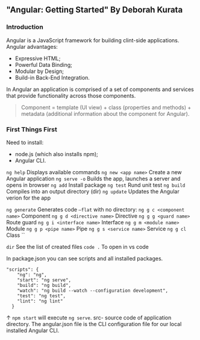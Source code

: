 ## "Angular: Getting Started" By Deborah Kurata

### Introduction
Angular is a JavaScript framework for building clint-side applications. Angular advantages:
- Expressive HTML;
- Powerful Data Binding;
- Modular by Design;
- Build-in Back-End Integration.

In Angular an application is comprised of a set of components and services that provide functionality across those components.

> Component = template (UI view) + class (properties and methods) + metadata (additional information about the component for Angular).

### First Things First

Need to install: 
- node.js (which also installs npm);
- Angular CLI.

`ng help` Displays available commands
`ng new <app name>` Create a new Angular application
`ng serve -o` Builds the app, launches a server and opens in browser
`ng add` Install package
`ng test` Rund unit test
`ng build` Compiles into an output directory (dir)
`ng update` Updates the Angular verion for the app

`ng generate` Generates code `–flat` with no directory:
`ng g c <component name>` Component
`ng g d <directive name>` Directive
`ng g g <guard name>` Route guard
`ng g i <interface name>` Interface
`ng g m <module name>` Module
`ng g p <pipe name>` Pipe
`ng g s <service name>` Service
`ng g cl` Class
``

`dir` See the list of created files
`code .` To open in vs code

In package.json you can see scripts and all installed packages.
```
"scripts": {
    "ng": "ng",
    "start": "ng serve",
    "build": "ng build",
    "watch": "ng build --watch --configuration development",
    "test": "ng test",
    "lint": "ng lint"
  }
```
&uarr; `npm start` will execute `ng serve`.
src- source code of application directory.
The angular.json file is the CLI configuration file for our local installed Angular CLI.


